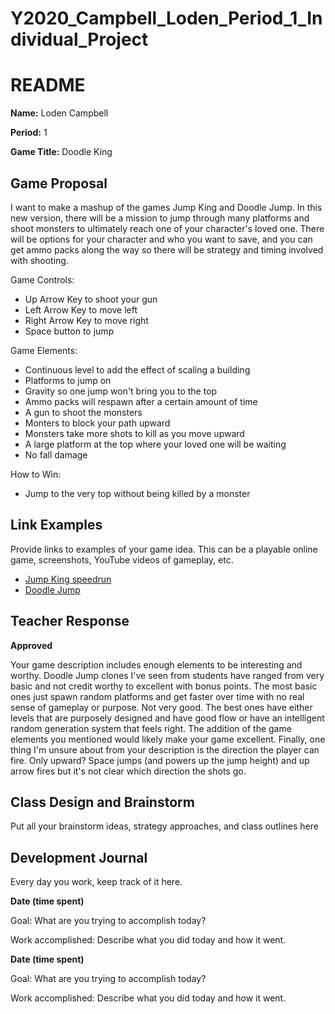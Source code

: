 # Y2020_Campbell_Loden_Period_1_Individual_Project

# README #

**Name:**	Loden Campbell

**Period:**	1

**Game Title:** Doodle King

## Game Proposal ##

I want to make a mashup of the games Jump King and Doodle Jump. In this new version, there will be a mission to jump through many platforms and shoot monsters to ultimately reach one of your character's loved one. There will be options for your character and who you want to save, and you can get ammo packs along the way so there will be strategy and timing involved with shooting.

Game Controls:

+ Up Arrow Key to shoot your gun
+ Left Arrow Key to move left
+ Right Arrow Key to move right
+ Space button to jump

Game Elements:

+ Continuous level to add the effect of scaling a building
+ Platforms to jump on
+ Gravity so one jump won't bring you to the top
+ Ammo packs will respawn after a certain amount of time
+ A gun to shoot the monsters
+ Monters to block your path upward
+ Monsters take more shots to kill as you move upward
+ A large platform at the top where your loved one will be waiting
+ No fall damage

How to Win:

+ Jump to the very top without being killed by a monster

## Link Examples ##
Provide links to examples of your game idea.  This can be a playable online game, screenshots, YouTube videos of gameplay, etc.

+ [Jump King speedrun](https://www.youtube.com/watch?v=9_W-3lAljes)
+ [Doodle Jump](https://www.youtube.com/watch?v=wjofzwaC_Oo)

## Teacher Response ##

**Approved**

Your game description includes enough elements to be interesting and worthy.  Doodle Jump clones I've seen from students have ranged from very basic and not credit worthy to excellent with bonus points.  The most basic ones just spawn random platforms and get faster over time with no real sense of gameplay or purpose.  Not very good.  The best ones have either levels that are purposely designed and have good flow or have an intelligent random generation system that feels right.  The addition of the game elements you mentioned would likely make your game excellent.  Finally, one thing I'm unsure about from your description is the direction the player can fire.  Only upward?  Space jumps (and powers up the jump height) and up arrow fires but it's not clear which direction the shots go.

## Class Design and Brainstorm ##

Put all your brainstorm ideas, strategy approaches, and class outlines here

## Development Journal ##

Every day you work, keep track of it here.

**Date (time spent)**

Goal:  What are you trying to accomplish today?

Work accomplished:  Describe what you did today and how it went.

**Date (time spent)**

Goal:  What are you trying to accomplish today?

Work accomplished:  Describe what you did today and how it went.
